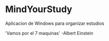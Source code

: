 # MindYourStudy
Aplicacion de Windows para organizar estudios

'Vamos por el 7 maquinas'
            -Albert Einstein
